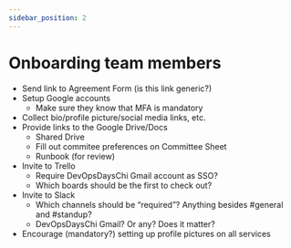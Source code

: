 ```yaml
---
sidebar_position: 2
---
```


# Onboarding team members

- Send link to Agreement Form (is this link generic?)
- Setup Google accounts
  - Make sure they know that MFA is mandatory
- Collect bio/profile picture/social media links, etc.
- Provide links to the Google Drive/Docs
  - Shared Drive
  - Fill out commitee preferences on Committee Sheet
  - Runbook (for review)
- Invite to Trello
  - Require DevOpsDaysChi Gmail account as SSO?
  - Which boards should be the first to check out?
- Invite to Slack
  - Which channels should be “required”? Anything besides #general and #standup?
  - DevOpsDaysChi Gmail? Or any?  Does it matter?
- Encourage (mandatory?) setting up profile pictures on all services
